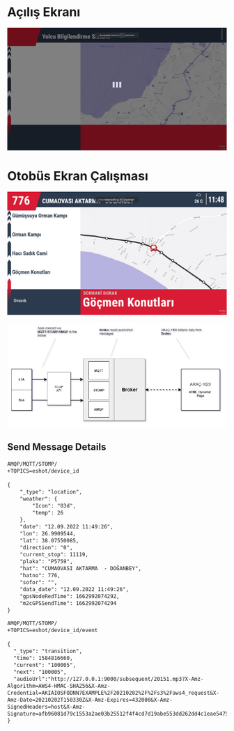 # Açılış Ekranı

![Image of Capture](assets/images/screen_open.png)

# Otobüs Ekran Çalışması

![Image of Capture](assets/images/screen.png)

![Image of Capture](assets/images/message.png)

## Send Message Details

```
AMQP/MQTT/STOMP/
+TOPICS=eshot/device_id

{
    "_type": "location",
    "weather": {
        "Icon": "03d",
        "temp": 26
    },
    "date": "12.09.2022 11:49:26",
    "lon": 26.9909544,
    "lat": 38.07550085,
    "direction": "0",
    "current_stop": 11119,
    "plaka": "P5759",
    "hat": "CUMAOVASI AKTARMA  - DOĞANBEY",
    "hatno": 776,
    "sofor": "",
    "data_date": "12.09.2022 11:49:26",
    "gpsNodeRedTime": 1662992074292,
    "m2cGPSSendTime": 1662992074294
}

```

```
AMQP/MQTT/STOMP/
+TOPICS=eshot/device_id/event

{
  "_type": "transition",
  "time": 1584816660,
  "current": "100005",
  "next": "100005",
  "audioUrl":"http://127.0.0.1:9000/subsequent/20151.mp3?X-Amz-Algorithm=AWS4-HMAC-SHA256&X-Amz-Credential=AKIAIOSFODNN7EXAMPLE%2F20210202%2F%2Fs3%2Faws4_request&X-Amz-Date=20210202T150330Z&X-Amz-Expires=432000&X-Amz-SignedHeaders=host&X-Amz-Signature=afb96081d79c1553a2ae03b25512f4f4cd7d19abe553dd262dd4c1eae547577f"
}

```
